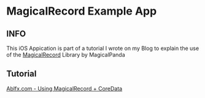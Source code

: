 MagicalRecord Example App
=============


INFO
-------------
This iOS Appication is part of a tutorial I wrote on my Blog to explain the use of the [MagicalRecord](https://github.com/magicalpanda) Library by MagicalPanda


Tutorial
------
[Ablfx.com - Using MagicalRecord + CoreData](https://ablfx.com/)
